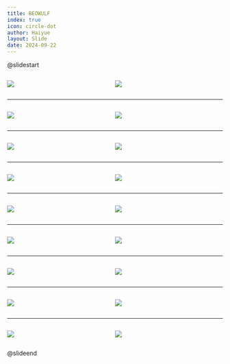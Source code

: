 ```yaml
---
title: BEOWULF
index: true
icon: circle-dot
author: Haiyue
layout: Slide
date: 2024-09-22
---
```

 
@slidestart

<div style="display:flex">
<div style="flex:1">

![](https://raw.githubusercontent.com/yclord/reading/refs/heads/master/english/Level-X/BEOWULF/001.webp)
</div>
<div style="flex:1">

![](https://raw.githubusercontent.com/yclord/reading/refs/heads/master/english/Level-X/BEOWULF/002.webp)
</div>
</div>

---

<div style="display:flex">
<div style="flex:1">

![](https://raw.githubusercontent.com/yclord/reading/refs/heads/master/english/Level-X/BEOWULF/003.webp)
</div>
<div style="flex:1">

![](https://raw.githubusercontent.com/yclord/reading/refs/heads/master/english/Level-X/BEOWULF/004.webp)
</div>
</div>

---

<div style="display:flex">
<div style="flex:1">

![](https://raw.githubusercontent.com/yclord/reading/refs/heads/master/english/Level-X/BEOWULF/005.webp)
</div>
<div style="flex:1">

![](https://raw.githubusercontent.com/yclord/reading/refs/heads/master/english/Level-X/BEOWULF/006.webp)
</div>
</div>

---

<div style="display:flex">
<div style="flex:1">

![](https://raw.githubusercontent.com/yclord/reading/refs/heads/master/english/Level-X/BEOWULF/007.webp)
</div>
<div style="flex:1">

![](https://raw.githubusercontent.com/yclord/reading/refs/heads/master/english/Level-X/BEOWULF/008.webp)
</div>
</div>

---

<div style="display:flex">
<div style="flex:1">

![](https://raw.githubusercontent.com/yclord/reading/refs/heads/master/english/Level-X/BEOWULF/009.webp)
</div>
<div style="flex:1">

![](https://raw.githubusercontent.com/yclord/reading/refs/heads/master/english/Level-X/BEOWULF/010.webp)
</div>
</div>

---

<div style="display:flex">
<div style="flex:1">

![](https://raw.githubusercontent.com/yclord/reading/refs/heads/master/english/Level-X/BEOWULF/011.webp)
</div>
<div style="flex:1">

![](https://raw.githubusercontent.com/yclord/reading/refs/heads/master/english/Level-X/BEOWULF/012.webp)
</div>
</div>

---

<div style="display:flex">
<div style="flex:1">

![](https://raw.githubusercontent.com/yclord/reading/refs/heads/master/english/Level-X/BEOWULF/013.webp)
</div>
<div style="flex:1">

![](https://raw.githubusercontent.com/yclord/reading/refs/heads/master/english/Level-X/BEOWULF/014.webp)
</div>
</div>

---

<div style="display:flex">
<div style="flex:1">

![](https://raw.githubusercontent.com/yclord/reading/refs/heads/master/english/Level-X/BEOWULF/015.webp)
</div>
<div style="flex:1">

![](https://raw.githubusercontent.com/yclord/reading/refs/heads/master/english/Level-X/BEOWULF/016.webp)
</div>
</div>

---

<div style="display:flex">
<div style="flex:1">

![](https://raw.githubusercontent.com/yclord/reading/refs/heads/master/english/Level-X/BEOWULF/017.webp)
</div>
<div style="flex:1">

![](https://raw.githubusercontent.com/yclord/reading/refs/heads/master/english/Level-X/BEOWULF/018.webp)
</div>
</div>

@slideend